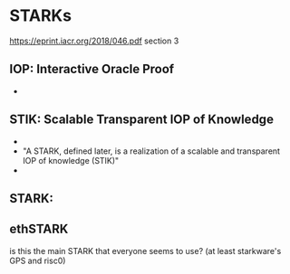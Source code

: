 # STARKs

https://eprint.iacr.org/2018/046.pdf section 3

## IOP: Interactive Oracle Proof

* 

## STIK: Scalable Transparent IOP of Knowledge

* 
* "A STARK, defined later, is a realization of a scalable and transparent IOP of knowledge (STIK)"
* 

## STARK: 

## ethSTARK

is this the main STARK that everyone seems to use? (at least starkware's GPS and risc0)

